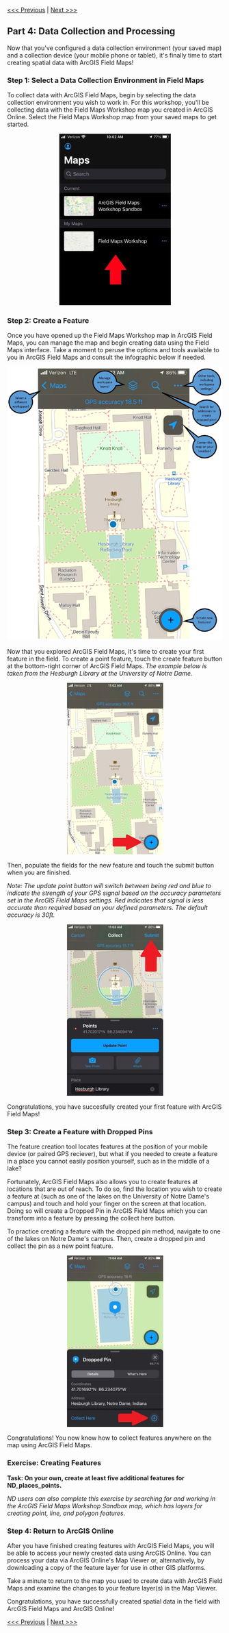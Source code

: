 [<<< Previous](https://github.com/jacobmswisher/ArcGIS-Field-Maps/blob/main/Sections/Part%203%20-%20Configuring%20Your%20Collection%20Device.md) | [Next >>>](https://github.com/jacobmswisher/ArcGIS-Field-Maps/blob/main/Sections/Part%205%20-%20Resources.md)  

## Part 4: Data Collection and Processing

Now that you've configured a data collection environment (your saved map) and a collection device (your mobile phone or tablet), it's finally time to start creating spatial data with ArcGIS Field Maps!

### Step 1: Select a Data Collection Environment in Field Maps

To collect data with ArcGIS Field Maps, begin by selecting the data collection environment you wish to work in. For this workshop, you'll be collecting data with the Field Maps Workshop map you created in ArcGIS Online. Select the Field Maps Workshop map from your saved maps to get started.

<p align="center">
  <img src="https://github.com/jacobmswisher/images/blob/main/ArcGIS%20Field%20Maps/Figure%2012.jpg">
</p>

### Step 2: Create a Feature

Once you have opened up the Field Maps Workshop map in ArcGIS Field Maps, you can manage the map and begin creating data using the Field Maps interface. Take a moment to peruse the options and tools available to you in ArcGIS Field Maps and consult the infographic below if needed.

<p align="center">
  <img src="https://github.com/jacobmswisher/images/blob/main/ArcGIS%20Field%20Maps/Figure%2013.jpg">
</p>

Now that you explored ArcGIS Field Maps, it's time to create your first feature in the field. To create a point feature, touch the create feature button at the bottom-right corner of ArcGIS Field Maps. *The example below is taken from the Hesburgh Library at the University of Notre Dame.*

<p align="center">
  <img src="https://github.com/jacobmswisher/images/blob/main/ArcGIS%20Field%20Maps/Figure%2014.jpg">
</p>

Then, populate the fields for the new feature and touch the submit button when you are finished.

*Note: The update point button will switch between being red and blue to indicate the strength of your GPS signal based on the accuracy parameters set in the ArcGIS Field Maps settings. Red indicates that signal is less accurate than required based on your defined parameters. The default accuracy is 30ft.*

<p align="center">
  <img src="https://github.com/jacobmswisher/images/blob/main/ArcGIS%20Field%20Maps/Figure%2015.jpg">
</p>

Congratulations, you have succesfully created your first feature with ArcGIS Field Maps!

### Step 3: Create a Feature with Dropped Pins

The feature creation tool locates features at the position of your mobile device (or paired GPS reciever), but what if you needed to create a feature in a place you cannot easily position yourself, such as in the middle of a lake?

Fortunately, ArcGIS Field Maps also allows you to create features at locations that are out of reach. To do so, find the location you wish to create a feature at (such as one of the lakes on the University of Notre Dame's campus) and touch and hold your finger on the screen at that location. Doing so will create a Dropped Pin in ArcGIS Field Maps which you can transform into a feature by pressing the collect here button.

To practice creating a feature with the dropped pin method, navigate to one of the lakes on Notre Dame's campus. Then, create a dropped pin and collect the pin as a new point feature.

<p align="center">
  <img src="https://github.com/jacobmswisher/images/blob/main/ArcGIS%20Field%20Maps/Figure%2016.jpg">
</p>

Congratulations! You now know how to collect features anywhere on the map using ArcGIS Field Maps.

### Exercise: Creating Features

**Task: On your own, create at least five additional features for ND_places_points.**

*ND users can also complete this exercise by searching for and working in the ArcGIS Field Maps Workshop Sandbox map, which has layers for creating point, line, and polygon features.*

### Step 4: Return to ArcGIS Online

After you have finished creating features with ArcGIS Field Maps, you will be able to access your newly created data using ArcGIS Online. You can process your data via ArcGIS Online's Map Viewer or, alternatively, by downloading a copy of the feature layer for use in other GIS platforms. 

Take a minute to return to the map you used to create data with ArcGIS Field Maps and examine the changes to your feature layer(s) in the Map Viewer.

Congratulations, you have successfully created spatial data in the field with ArcGIS Field Maps and ArcGIS Online!

[<<< Previous](https://github.com/jacobmswisher/ArcGIS-Field-Maps/blob/main/Sections/Part%203%20-%20Configuring%20Your%20Collection%20Device.md) | [Next >>>](https://github.com/jacobmswisher/ArcGIS-Field-Maps/blob/main/Sections/Part%205%20-%20Resources.md)  
